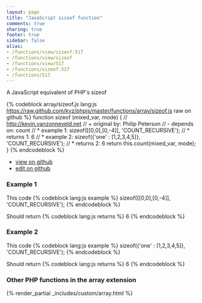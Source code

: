 ```yaml
---
layout: page
title: "JavaScript sizeof function"
comments: true
sharing: true
footer: true
sidebar: false
alias:
- /functions/view/sizeof:517
- /functions/view/sizeof
- /functions/view/517
- /functions/sizeof:517
- /functions/517
---
```

<!-- Generated by Rakefile:build -->
A JavaScript equivalent of PHP's sizeof

{% codeblock array/sizeof.js lang:js https://raw.github.com/kvz/phpjs/master/functions/array/sizeof.js raw on github %}
function sizeof (mixed_var, mode) {
  // http://kevin.vanzonneveld.net
  // +   original by: Philip Peterson
  // -    depends on: count
  // *     example 1: sizeof([[0,0],[0,-4]], 'COUNT_RECURSIVE');
  // *     returns 1: 6
  // *     example 2: sizeof({'one' : [1,2,3,4,5]}, 'COUNT_RECURSIVE');
  // *     returns 2: 6
  return this.count(mixed_var, mode);
}
{% endcodeblock %}

 - [view on github](https://github.com/kvz/phpjs/blob/master/functions/array/sizeof.js)
 - [edit on github](https://github.com/kvz/phpjs/edit/master/functions/array/sizeof.js)

### Example 1
This code
{% codeblock lang:js example %}
sizeof([[0,0],[0,-4]], 'COUNT_RECURSIVE');
{% endcodeblock %}

Should return
{% codeblock lang:js returns %}
6
{% endcodeblock %}

### Example 2
This code
{% codeblock lang:js example %}
sizeof({'one' : [1,2,3,4,5]}, 'COUNT_RECURSIVE');
{% endcodeblock %}

Should return
{% codeblock lang:js returns %}
6
{% endcodeblock %}


### Other PHP functions in the array extension
{% render_partial _includes/custom/array.html %}

